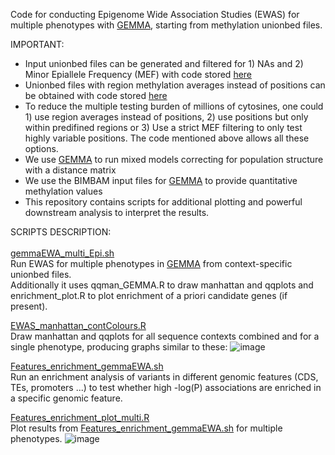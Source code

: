 Code for conducting Epigenome Wide Association Studies (EWAS) for multiple phenotypes with [GEMMA](https://github.com/genetics-statistics/GEMMA), starting from methylation unionbed files. <br/>

IMPORTANT:<br/>
- Input unionbed files can be generated and filtered for 1) NAs and 2) Minor Epiallele Frequency (MEF) with code stored [here](https://github.com/Dario-Galanti/WGBS_downstream/tree/main/WGBS_simpleworkflow)<br/>
- Unionbed files with region methylation averages instead of positions can be obtained with code stored [here](https://github.com/Dario-Galanti/WGBS_downstream/blob/main/WGBS_simpleworkflow/region_meth/average_over_bed.py)<br/>
- To reduce the multiple testing burden of millions of cytosines, one could 1) use region averages instead of positions, 2) use positions but only within predifined regions or 3) Use a strict MEF filtering to only test highly variable positions. The code mentioned above allows all these options. <br/>
- We use [GEMMA](https://github.com/genetics-statistics/GEMMA) to run mixed models correcting for population structure with a distance matrix <br/>
- We use the BIMBAM input files for [GEMMA](https://github.com/genetics-statistics/GEMMA) to provide quantitative methylation values <br/>
- This repository contains scripts for additional plotting and powerful downstream analysis to interpret the results.<br/>

SCRIPTS DESCRIPTION:<br/>
<br/>
[gemmaEWA_multi_Epi.sh](https://github.com/Dario-Galanti/EWAS/new/main/gemmaEWAS/gemmaEWA_multi_Epi.sh)<br/>
Run EWAS for multiple phenotypes in [GEMMA](https://github.com/genetics-statistics/GEMMA) from context-specific unionbed files. <br/>
Additionally it uses qqman_GEMMA.R to draw manhattan and qqplots and enrichment_plot.R to plot enrichment of a priori candidate genes (if present).

[EWAS_manhattan_contColours.R](https://github.com/Dario-Galanti/EWAS/new/main/gemmaEWAS/EWAS_manhattan_contColours.R)<br/>
Draw manhattan and qqplots for all sequence contexts combined and for a single phenotype, producing graphs similar to these:
![image](https://user-images.githubusercontent.com/58292612/223486838-ff5f9130-4293-4f3f-a9fa-7f4139536b21.png)


[Features_enrichment_gemmaEWA.sh](https://github.com/Dario-Galanti/EWAS/new/main/gemmaEWAS/Features_enrichment_gemmaEWA.sh)<br/>
Run an enrichment analysis of variants in different genomic features (CDS, TEs, promoters ...) to test whether high -log(P) associations are enriched in a specific genomic feature.

[Features_enrichment_plot_multi.R](https://github.com/Dario-Galanti/EWAS/new/main/gemmaEWAS/Features_enrichment_plot_multi.R)<br/>
Plot results from [Features_enrichment_gemmaEWA.sh](https://github.com/Dario-Galanti/EWAS/new/main/gemmaEWAS/Features_enrichment_gemmaEWA.sh) for multiple phenotypes.
![image](https://user-images.githubusercontent.com/58292612/223487099-6466e013-5bb9-454d-987a-6dc2a5e739cd.png)



